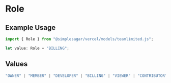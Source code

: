 # Role

## Example Usage

```typescript
import { Role } from "@simplesagar/vercel/models/teamlimited.js";

let value: Role = "BILLING";
```

## Values

```typescript
"OWNER" | "MEMBER" | "DEVELOPER" | "BILLING" | "VIEWER" | "CONTRIBUTOR"
```